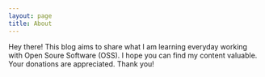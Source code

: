 ```yaml
---
layout: page
title: About
---
```


Hey there! This blog aims to share what I am learning everyday working with Open Soure Software (OSS). I hope you can find my content valuable. Your donations are appreciated. Thank you!

<script type="text/javascript" src="https://cdnjs.buymeacoffee.com/1.0.0/button.prod.min.js" data-name="bmc-button" data-slug="egachi" data-color="#FFDD00" data-emoji="☕"  data-font="Cookie" data-text="Buy me a coffee" data-outline-color="#000000" data-font-color="#000000" data-coffee-color="#ffffff" ></script>